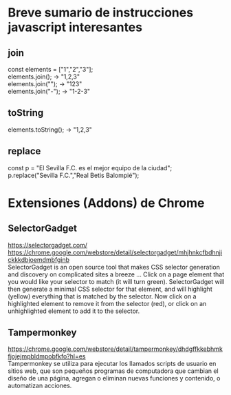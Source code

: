 # Breve sumario de instrucciones javascript interesantes

## join
const elements = ["1","2","3"];  
elements.join(); -> "1,2,3"  
elements.join(""); -> "123"  
elements.join("-"); -> "1-2-3"  
  
## toString
elements.toString(); -> "1,2,3"  
  
## replace
const p = "El Sevilla F.C. es el mejor equipo de la ciudad";  
p.replace("Sevilla F.C.","Real Betis Balompié");  
  
# Extensiones (Addons) de Chrome  
## SelectorGadget  
https://selectorgadget.com/  
https://chrome.google.com/webstore/detail/selectorgadget/mhjhnkcfbdhnjickkkdbjoemdmbfginb  
SelectorGadget is an open source tool that makes CSS selector generation and discovery on complicated sites a breeze ... Click on a page element that you would like your selector to match (it will turn green). SelectorGadget will then generate a minimal CSS selector for that element, and will highlight (yellow) everything that is matched by the selector. Now click on a highlighted element to remove it from the selector (red), or click on an unhighlighted element to add it to the selector.  

## Tampermonkey  
https://chrome.google.com/webstore/detail/tampermonkey/dhdgffkkebhmkfjojejmpbldmpobfkfo?hl=es  
Tampermonkey se utiliza para ejecutar los llamados scripts de usuario en sitios web, que son pequeños programas de computadora que cambian el diseño de una página, agregan o eliminan nuevas funciones y contenido, o automatizan acciones.  

